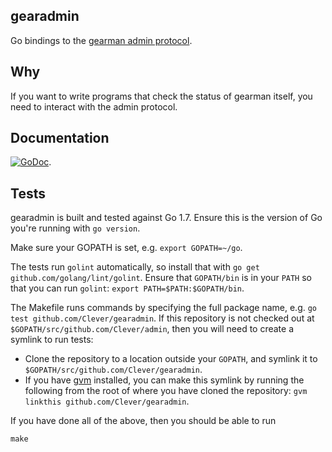 ## gearadmin

Go bindings to the [gearman admin protocol](http://gearman.info/protocol/text.html).

## Why

If you want to write programs that check the status of gearman itself, you need to interact with the admin protocol.

## Documentation

[![GoDoc](https://godoc.org/github.com/Clever/gearadmin?status.png)](https://godoc.org/github.com/Clever/gearadmin).

## Tests

gearadmin is built and tested against Go 1.7. Ensure this is the version of Go you're running with `go version`.

Make sure your GOPATH is set, e.g. `export GOPATH=~/go`.

The tests run `golint` automatically, so install that with `go get github.com/golang/lint/golint`.
Ensure that `GOPATH/bin` is in your `PATH` so that you can run `golint`: `export PATH=$PATH:$GOPATH/bin`.

The Makefile runs commands by specifying the full package name, e.g. `go test github.com/Clever/gearadmin`. If this repository is not checked out at `$GOPATH/src/github.com/Clever/admin`, then you will need to create a symlink to run tests:

- Clone the repository to a location outside your `GOPATH`, and symlink it to `$GOPATH/src/github.com/Clever/gearadmin`.
- If you have [gvm](https://github.com/moovweb/gvm) installed, you can make this symlink by running the following from the root of where you have cloned the repository: `gvm linkthis github.com/Clever/gearadmin`.

If you have done all of the above, then you should be able to run

```
make
```
